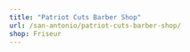 ```yaml
---
title: "Patriot Cuts Barber Shop"
url: /san-antonio/patriot-cuts-barber-shop/
shop: Friseur
---
```

